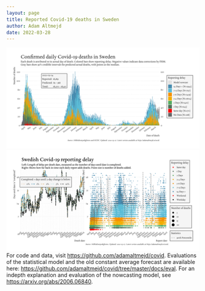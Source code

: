 ```yaml
---
layout: page
title: Reported Covid-19 deaths in Sweden
author: Adam Altmejd
date: 2022-03-28
---
```


![Graph of Swedish Covid-19 deaths with reporting delay.](deaths_lag_sweden_2022-03-28.png "Swedish Covid-19 deaths.")
![Graph of Swedish Covid-19 reporting delay in daily deaths.](lag_trend_sweden_2022-03-28.png "Trend in Swedish Covid-19 mortality reporting delay.")
For code and data, visit <https://github.com/adamaltmejd/covid>.
Evaluations of the statistical model and the old constant average forecast are available here: <https://github.com/adamaltmejd/covid/tree/master/docs/eval>.
For an indepth explanation and evaluation of the nowcasting model, see <https://arxiv.org/abs/2006.06840>.
